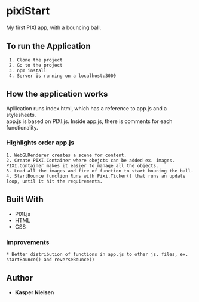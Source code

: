 # pixiStart
My first PIXI app, with a bouncing ball. 

## To run the Application 

     1. Clone the project 
     2. Go to the project 
     3. npm install 
     4. Server is running on a localhost:3000

## How the application works 

Apllication runs index.html, which has a reference to app.js and a stylesheets. <br/>
app.js is based on PIXI.js. 
Inside app.js, there is comments for each functionality.

### Highlights order app.js

    1. WebGLRenderer creates a scene for content.
    2. Create PIXI.Container where obejcts can be added ex. images. PIXI.Container makes it easier to manage all the objects.
    3. Load all the images and fire of function to start bouning the ball. 
    4. StartBounce function Runs with Pixi.Ticker() that runs an update loop, until it hit the requirements.  
    
## Built With

* PIXI.js
* HTML
* CSS

### Improvements

    * Better distribution of functions in app.js to other js. files, ex. startBounce() and reverseBounce()

## Author

* **Kasper Nielsen** 


     

